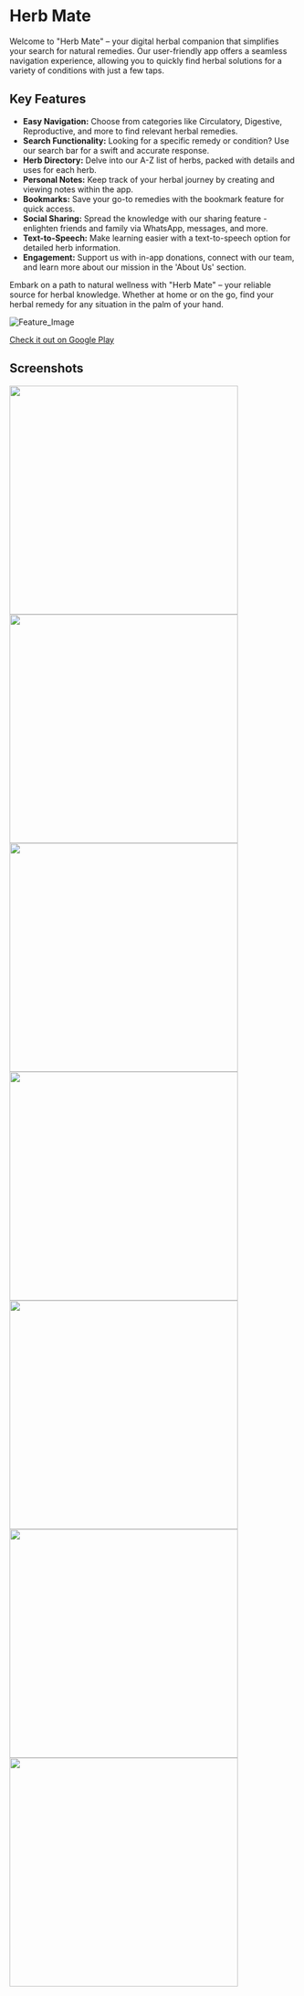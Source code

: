 # Herb Mate

Welcome to "Herb Mate" – your digital herbal companion that simplifies your search for natural remedies. Our user-friendly app offers a seamless navigation experience, allowing you to quickly find herbal solutions for a variety of conditions with just a few taps.

## Key Features

- **Easy Navigation:** Choose from categories like Circulatory, Digestive, Reproductive, and more to find relevant herbal remedies.
- **Search Functionality:** Looking for a specific remedy or condition? Use our search bar for a swift and accurate response.
- **Herb Directory:** Delve into our A-Z list of herbs, packed with details and uses for each herb.
- **Personal Notes:** Keep track of your herbal journey by creating and viewing notes within the app.
- **Bookmarks:** Save your go-to remedies with the bookmark feature for quick access.
- **Social Sharing:** Spread the knowledge with our sharing feature - enlighten friends and family via WhatsApp, messages, and more.
- **Text-to-Speech:** Make learning easier with a text-to-speech option for detailed herb information.
- **Engagement:** Support us with in-app donations, connect with our team, and learn more about our mission in the 'About Us' section.

Embark on a path to natural wellness with "Herb Mate" – your reliable source for herbal knowledge. Whether at home or on the go, find your herbal remedy for any situation in the palm of your hand.

![Feature_Image](https://github.com/MobinAkhter/Herb-Mate/assets/55329336/1ebe3a1d-ad8c-49d9-a5bf-c43ec3c1da86)

[Check it out on Google Play](https://bit.ly/HerbMate)

## Screenshots

<img src="https://github.com/MobinAkhter/Herb-Mate/assets/55329336/bdf3297e-a17f-4f4a-954c-51ce499fa4f3" width="400" />
<img src="https://github.com/MobinAkhter/Herb-Mate/assets/55329336/def4506e-ce77-48f3-b209-f8351c80b241" width="400" />
<img src="https://github.com/MobinAkhter/Herb-Mate/assets/55329336/f725ece0-80f7-49e1-999f-250f2919fbfc" width="400"  />
<img src="https://github.com/MobinAkhter/Herb-Mate/assets/55329336/d8e44632-eca8-4e41-9496-a467c7a52107" width="400" />
<img src="https://github.com/MobinAkhter/Herb-Mate/assets/55329336/d46e29e0-7018-481f-81a1-f8a188c4bc51" width="400" />
<img src="https://github.com/MobinAkhter/Herb-Mate/assets/55329336/ec8ec8a8-a131-4e72-8f99-08e1d02d5a63" width="400"/>
<img src="https://github.com/MobinAkhter/Herb-Mate/assets/55329336/345421b2-4d12-436d-8422-2430f6a53a43" width="400"  />
